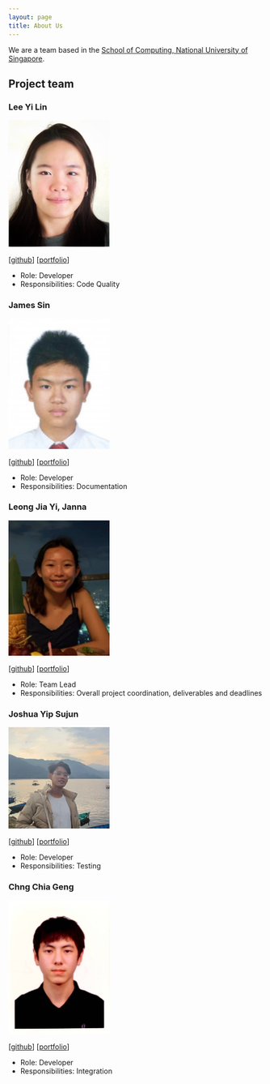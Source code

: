 ```yaml
---
layout: page
title: About Us
---
```


We are a team based in the [School of Computing, National University of Singapore](http://www.comp.nus.edu.sg).

## Project team

### Lee Yi Lin

<img src="images/yleeyilin.png" width="200px">

[[github](https://github.com/yleeyilin)]
[[portfolio](team/yleeyilin.md)]

* Role: Developer
* Responsibilities: Code Quality

### James Sin

<img src="images/jamessinmaojun.png" width="200px">

[[github](http://github.com/jamessinmaojun)]
[[portfolio](team/jamessinmaojun.md)]

* Role: Developer
* Responsibilities: Documentation

### Leong Jia Yi, Janna

<img src="images/jannaleong.png" width="200px">

[[github](http://github.com/jannaleong)] [[portfolio](team/jannaleong.md)]

* Role: Team Lead
* Responsibilities: Overall project coordination, deliverables and deadlines

### Joshua Yip Sujun

<img src="images/joshuayip.png" width="200px">

[[github](http://github.com/johndoe)]
[[portfolio](team/joshuayip.md)]

* Role: Developer
* Responsibilities: Testing

### Chng Chia Geng

<img src="images/chiageng.png" width="200px">

[[github](http://github.com/chiageng)]
[[portfolio](team/chiageng.md)]

* Role: Developer
* Responsibilities: Integration
